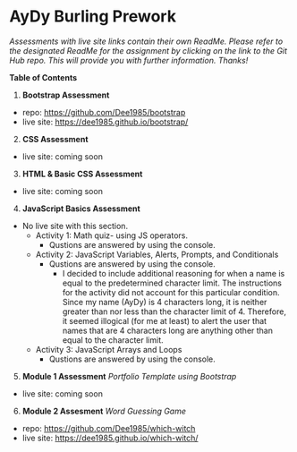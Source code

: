 # AyDy Burling Prework

_Assessments with live site links contain their own ReadMe. Please refer to the designated ReadMe for the assignment by clicking on the link to the Git Hub repo. This will provide you with further information. Thanks!_

**Table of Contents**

1. **Bootstrap Assessment**

- repo: <https://github.com/Dee1985/bootstrap>
- live site: <https://dee1985.github.io/bootstrap/>

2. **CSS Assessment**

- live site: coming soon

3. **HTML & Basic CSS Assessment**

- live site: coming soon

4. **JavaScript Basics Assessment**

- No live site with this section.
  - Activity 1: Math quiz- using JS operators.
    - Qustions are answered by using the console.
  - Activity 2: JavaScript Variables, Alerts, Prompts, and Conditionals
    - Qustions are answered by using the console.
      - I decided to include additional reasoning for when a name is equal to the predetermined character limit. The instructions for the activity did not account for this particular condition. Since my name (AyDy) is 4 characters long, it is neither greater than nor less than the character limit of 4. Therefore, it seemed illogical (for me at least) to alert the user that names that are 4 characters long are anything other than equal to the character limit.
  - Activity 3: JavaScript Arrays and Loops
    - Qustions are answered by using the console.

5. **Module 1 Assessment**
   _Portfolio Template using Bootstrap_

- live site: coming soon

6. **Module 2 Assesment**
   _Word Guessing Game_

- repo: <https://github.com/Dee1985/which-witch>
- live site: <https://dee1985.github.io/which-witch/>
